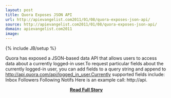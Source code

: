 ```yaml
---
layout: post
title: Quora Exposes JSON API
url: http://apievangelist.com2011/01/08/quora-exposes-json-api/
source: http://apievangelist.com2011/01/08/quora-exposes-json-api/
domain: apievangelist.com2011
image: 
---
```

{% include JB/setup %}<p>Quora has exposed a JSON-based data API that allows users to access data about a currently logged-in user.To request particular fields about the currently logged-in user, you can add fields to a query string and append to http://api.quora.com/api/logged_in_user.Currently supported fields include: Inbox Followers Following Notifs Here is an example call: http://api.</p>
<center><p><a href="http://apievangelist.com2011/01/08/quora-exposes-json-api/" style='padding:25px; font-sze:18px; font-weight: bold;'>Read Full Story</a></p></center>
